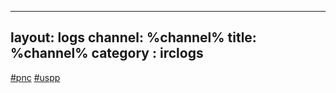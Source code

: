 
---
layout: logs
channel: %channel%
title: %channel%
category : irclogs
---
<a href="%23pnc/logindex.md">#pnc</a>
<a href="%23uspp/logindex.md">#uspp</a>


